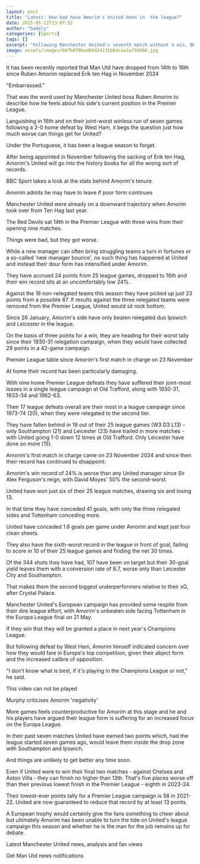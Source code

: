 ```yaml
---
layout: post
title: "Latest: How bad have Amorim's United been in  the league?"
date: 2025-05-12T13:07:52
author: "badely"
categories: [Sports]
tags: []
excerpt: "Following Manchester United's seventh match without a win, BBC Sport takes a look at how United have fared under Ruben Amorim."
image: assets/images/807b0706ad69d24131b0dcaa1e75d566.jpg
---
```


It has been recently reported that Man Utd have dropped from 14th to 16th since Ruben Amorim replaced Erik ten Hag in November 2024

"Embarrassed."

That was the word used by Manchester United boss Ruben Amorim to describe how he feels about his side's current position in the Premier League.

Languishing in 16th and on their joint-worst winless run of seven games following a 2-0 home defeat by West Ham, it begs the question just how much worse can things get for United?

Under the Portuguese, it has been a league season to forget. 

After being appointed in November following the sacking of Erik ten Hag, Amorim's United will go into the history books for all the wrong sort of records.

BBC Sport takes a look at the stats behind Amorim's tenure.

Amorim admits he may have to leave if poor form continues

Manchester United were already on a downward trajectory when Amorim took over from Ten Hag last year.

The Red Devils sat 14th in the Premier League with three wins from their opening nine matches.

Things were bad, but they got worse.

While a new manager can often bring struggling teams a turn in fortunes or a so-called 'new manager bounce', no such thing has happened at United and instead their dour form has intensified under Amorim.

They have accrued 24 points from 25 league games, dropped to 16th and their win record sits at an uncomfortably low 24%.

Against the 16 non-relegated teams this season they have picked up just 23 points from a possible 87. If results against the three relegated teams were removed from the Premier League, United would sit rock bottom.

Since 26 January, Amorim's side have only beaten relegated duo Ipswich and Leicester in the league.

On the basis of three points for a win, they are heading for their worst tally since their 1930-31 relegation campaign, when they would have collected 29 points in a 42-game campaign.

Premier League table since Amorim's first match in charge on 23 November

At home their record has been particularly damaging.

With nine home Premier League defeats they have suffered their joint-most losses in a single league campaign at Old Trafford, along with 1930-31, 1933-34 and 1962-63.

Their 17 league defeats overall are their most in a league campaign since 1973-74 (20), when they were relegated to the second tier.

They have fallen behind in 19 out of their 25 league games (W3 D3 L13) - only Southampton (21) and Leicester (23) have trailed in more matches - with United going 1-0 down 12 times at Old Trafford. Only Leicester have done so more (15).

Amorim's first match in charge came on 23 November 2024 and since then their record has continued to disappoint:

Amorim's win record of 24% is worse than any United manager since Sir Alex Ferguson's reign, with David Moyes' 50% the second-worst.

United have won just six of their 25 league matches, drawing six and losing 13.

In that time they have conceded 41 goals, with only the three relegated sides and Tottenham conceding more.

United have conceded 1.6 goals per game under Amorim and kept just four clean sheets.

They also have the sixth-worst record in the league in front of goal, failing to score in 10 of their 25 league games and finding the net 30 times.

Of the 344 shots they have had, 107 have been on target but their 30-goal yield leaves them with a conversion rate of 8.7, worse only than Leicester City and Southampton.

That makes them the second biggest underperformers relative to their xG, after Crystal Palace.

Manchester United's European campaign has provided some respite from their dire league effort, with Amorim's unbeaten side facing Tottenham in the Europa League final on 21 May.

If they win that they will be granted a place in next year's Champions League.

But following defeat by West Ham, Amorim himself indicated concern over how they would fare in Europe's top competition, given their abject form and the increased calibre of opposition.

"I don't know what is best, if it's playing in the Champions League or not," he said.

This video can not be played

Murphy criticises Amorim 'negativity'

More games feels counterproductive for Amorim at this stage and he and his players have argued their league form is suffering for an increased focus on the Europa League.

In their past seven matches United have earned two points which, had the league started seven games ago, would leave them inside the drop zone with Southampton and Ipswich.

And things are unlikely to get better any time soon.

Even if United were to win their final two matches - against Chelsea and Aston Villa - they can finish no higher than 13th. That's five places worse off than their previous lowest finish in the Premier League - eighth in 2023-24.

Their lowest-ever points tally for a Premier League campaign is 58 in 2021-22. United are now guaranteed to reduce that record by at least 13 points.

A European trophy would certainly give the fans something to cheer about but ultimately Amorim has been unable to turn the tide on United's league campaign this season and whether he is the man for the job remains up for debate.

Latest Manchester United news, analysis and fan views

Get Man Utd news notifications

